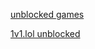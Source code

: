
[unblocked games​](https://playclassroom6x.games/)

[1v1.lol unblocked​](https://playclassroom6x.games/game/1v1-lol)
